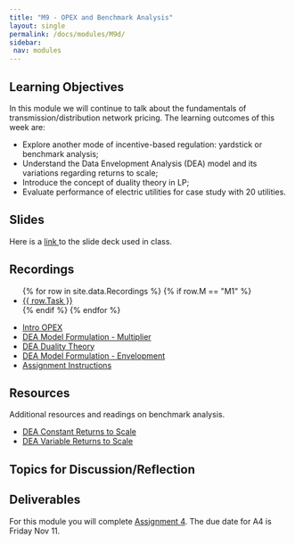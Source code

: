 ```yaml
---
title: "M9 - OPEX and Benchmark Analysis"
layout: single
permalink: /docs/modules/M9d/
sidebar:
 nav: modules
---
```


## Learning Objectives

In this module we will continue to talk about the fundamentals of transmission/distribution network pricing. The learning outcomes of this week are:

* Explore another mode of incentive-based regulation: yardstick or benchmark analysis;
* Understand the Data Envelopment Analysis (DEA) model and its variations regarding returns to scale;
* Introduce the concept of duality theory in LP;
* Evaluate performance of electric utilities for case study with 20 utilities.

## Slides

Here is a <a href="/docs/modules/PPTS/PSE_M9_OPEX_part2.pdf" > link </a> to the slide deck used in class.


## Recordings
  <ul>
  {% for row in site.data.Recordings %}
  {% if row.M == "M1" %}
  <li> <a href="{{ row.link }}" target="_blank">{{ row.Task }}</a></li>
  {% endif %}
  {% endfor %}
  </ul>

* <a href="https://warpwire.duke.edu/w/-60EAA/" > Intro OPEX </a>
* <a href="https://warpwire.duke.edu/w/B64EAA/" > DEA Model Formulation - Multiplier </a>
* <a href="https://warpwire.duke.edu/w/_60EAA/" > DEA Duality Theory </a>
* <a href="https://warpwire.duke.edu/w/Aa4EAA/" > DEA Model Formulation - Envelopment </a>
* <a href="https://warpwire.duke.edu/w/Ba4EAA/" > Assignment Instructions </a>


## Resources

Additional resources and readings on benchmark analysis.

* <a href="/docs/modules/readings/M9_DEA_CRS_Paper.pdf" > DEA Constant Returns to Scale </a>
* <a href="/docs/modules/readings/M9_DEA_VRS_Paper.pdf" > DEA Variable Returns to Scale </a>


## Topics for Discussion/Reflection



## Deliverables

For this module you will complete [Assignment 4](https://sakai.duke.edu/portal/site/fc198b90-9d77-4c6b-8708-c9d0d044be5b/tool/bf736605-42a0-41a8-987a-754e3066d785?panel=Main). The due date for A4 is Friday Nov 11.
